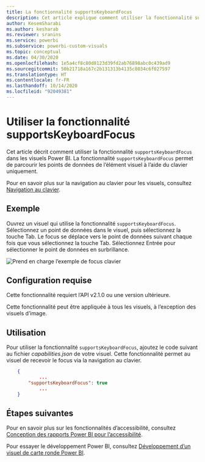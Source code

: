 ```yaml
---
title: La fonctionnalité supportsKeyboardFocus
description: Cet article explique comment utiliser la fonctionnalité supportsKeyboardFocus dans les visuels Power BI, et ses exigences.
author: KesemSharabi
ms.author: kesharab
ms.reviewer: sranins
ms.service: powerbi
ms.subservice: powerbi-custom-visuals
ms.topic: conceptual
ms.date: 04/30/2020
ms.openlocfilehash: 1e5a4cf8c80d8123d39fd2ab76898abc0c439ad9
ms.sourcegitcommit: 50b21718a167c2b131313b4135c8034c6f027597
ms.translationtype: HT
ms.contentlocale: fr-FR
ms.lasthandoff: 10/14/2020
ms.locfileid: "92049381"
---
```

# <a name="use-the-supportskeyboardfocus-feature"></a>Utiliser la fonctionnalité supportsKeyboardFocus

Cet article décrit comment utiliser la fonctionnalité `supportsKeyboardFocus` dans les visuels Power BI.
La fonctionnalité `supportsKeyboardFocus` permet de parcourir les points de données de l’élément visuel à l’aide du clavier uniquement.

Pour en savoir plus sur la navigation au clavier pour les visuels, consultez [Navigation au clavier](../../create-reports/desktop-accessibility-consuming-tools.md#keyboard-navigation).

## <a name="example"></a>Exemple

Ouvrez un visuel qui utilise la fonctionnalité `supportsKeyboardFocus`. Sélectionnez un point de données dans le visuel, puis sélectionnez la touche Tab. Le focus se déplace vers le point de données suivant chaque fois que vous sélectionnez la touche Tab. Sélectionnez Entrée pour sélectionner le point de données en surbrillance.

![Prend en charge l’exemple de focus clavier](./media/supportskeyboardfocus-feature/supports-keyboard-focus-example.png)

## <a name="requirements"></a>Configuration requise

Cette fonctionnalité requiert l’API v2.1.0 ou une version ultérieure.

Cette fonctionnalité peut être appliquée à tous les visuels, à l’exception des visuels d’image.

## <a name="usage"></a>Utilisation

Pour utiliser la fonctionnalité `supportsKeyboardFocus`, ajoutez le code suivant au fichier *capabilities.json* de votre visuel.
Cette fonctionnalité permet au visuel de recevoir le focus via la navigation au clavier.

```json
    {   
            ...
        "supportsKeyboardFocus": true
            ...
    }

```

## <a name="next-steps"></a>Étapes suivantes

Pour en savoir plus sur les fonctionnalités d’accessibilité, consultez [Conception des rapports Power BI pour l’accessibilité](../../create-reports/desktop-accessibility-creating-reports.md).

Pour essayer le développement Power BI, consultez [Développement d’un visuel de carte ronde Power BI](develop-circle-card.md).
